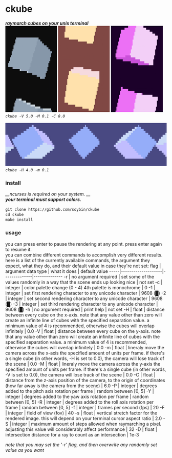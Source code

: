 # ckube
**_raymarch cubes on your unix terminal_**  
<img src="gifs/06.gif" width="32%"/>
<img src="gifs/05.gif" width="32%"/>
<img src="gifs/07.gif" width="32%"/>
*`ckube -V 5.0 -M 0.1 -C 8.0`*

![](gifs/02.gif)
*`ckube -H 4.0 -m 0.1`*

### install
*__ncurses is required on your system. __*  
*__your terminal must support colors.__*
```
git clone https://github.com/soybin/ckube
cd ckube
make install
```

### usage
you can press enter to pause the rendering at any point. press enter again to resume it.  
you can combine different commands to accomplish very different results. here is a list of the currently available commands, the argument they expect, what they do, and their default value in case they're not set:
flag | argument data type | what it does | default value
-----|--------------------|--------------|--------------
-r | no argument required | set some of the values randomly in a way that the scene ends up looking nice | not set
-c | integer | color palette change (0 - 4) 4th palette is monochrome | 0
-1 | integer | set first rendering character to any unicode character | 9608 (█)
-2 | integer | set second rendering character to any unicode character | 9608 (█)
-3 | integer | set third rendering character to any unicode character | 9608 (█)
-h | no argument required | print help | not set
-H | float | distance between every cube on the x-axis. note that any value other than zero will create an infinite line of cubes with the specified separation value. a minimum value of 4 is recommended, otherwise the cubes will overlap infinitely | 0.0
-V | float | distance between every cube on the y-axis. note that any value other than zero will create an infinite line of cubes with the specified separation value. a minimum value of 4 is recommended, otherwise the cubes will overlap infinitely | 0.0
-m | float | lineraly move the camera across the x-axis the specified amount of units per frame. if there's a single cube (in other words, -H is set to 0.0), the camera will lose track of the scene | 0.0
-M | float | lineraly move the camera across the y-axis the specified amount of units per frame. if there's a single cube (in other words, -V is set to 0.0), the camera will lose track of the scene | 0.0
-C | float | distance from the z-axis position of the camera, to the origin of coordinates (how far away is the camera from the scene) | 6.0
-P | integer | degrees added to the pitch axis rotation per frame | random between [0, 5]
-Y | integer | degrees added to the yaw axis rotation per frame | random between [0, 5]
-R | integer | degrees added to the roll axis rotation per frame | random between [0, 5]
-f | integer | frames per second (fps) | 20
-F | integer | field of view (fov) | 40
-s | float | vertical stretch factor for the rendered image. this will depend on your terminal cursor aspect ratio | 2.0
-S | integer | maximum amount of steps allowed when raymarching a pixel. adjusting this value will considerably affect performance | 32
-D | float | intersection distance for a ray to count as an intersection | 1e-3

*note that you may set the '-r' flag, and then overwrite any randomly set value as you want*

